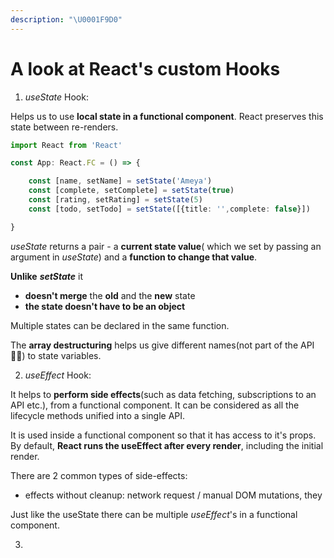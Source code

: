 ```yaml
---
description: "\U0001F9D0"
---
```


# A look at React's custom Hooks

1. _useState_ Hook:

Helps us to use **local state in a functional component**. React preserves this state between re-renders.

```typescript
import React from 'React'

const App: React.FC = () => {

    const [name, setName] = setState('Ameya')
    const [complete, setComplete] = setState(true)
    const [rating, setRating] = setState(5)
    const [todo, setTodo] = setState([{title: '',complete: false}])

}
```

_useState_ returns a pair - a **current state value**\( which we set by passing an argument in _useState_\) and a **function to change that value**. 

**Unlike** _**setState**_ it 

* **doesn't merge** the **old** and the **new** state
* **the state doesn't have to be an object**

Multiple states can be declared in the same function. 

The **array destructuring** helps us give different names\(not part of the API🤞🏻\) to state variables.

2. _useEffect_ Hook:

It helps to **perform side effects**\(such as data fetching, subscriptions to an API etc.\), from a functional component. It can be considered as all the lifecycle methods unified into a single API.

It is used inside a functional component so that it has access to it's props. By default, **React runs the useEffect after every render**, including the initial render.

There are 2 common types of side-effects:

* effects without cleanup: network request / manual DOM mutations, they 

Just like the useState there can be multiple _useEffect_'s in a functional component.

3. 

